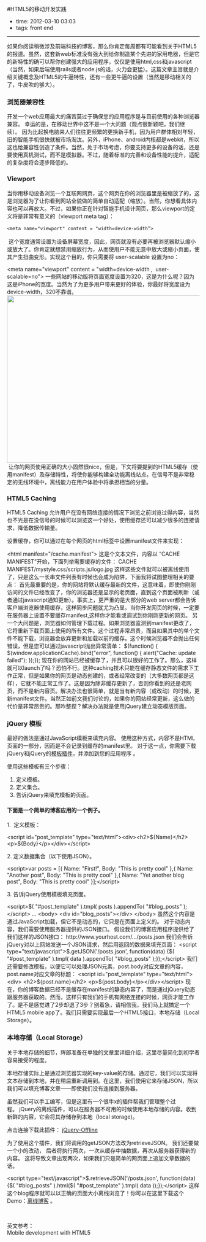 #HTML5的移动开发实践

- time: 2012-03-10 03:03
- tags: front end

---

<p>如果你阅读稍微涉及前端科技的博客，那么你肯定每周都有可能看到关于HTML5的报道。虽然，这套新web标准没有强大到给你制造某个先进的家用电器，但是它的新特性的确可以帮你创建强大的应用程序，仅仅是使用html,css和javascript（当然，如果后端使用rails或者node.js的话，火力会更猛）。这篇文章主旨就是介绍关键概念及HTML5的牛逼特性，还有一些更牛逼的设置（当然是移动相关的了，牛皮吹的够大）。</p><p></p><h3>浏览器兼容性</h3><p>开发一个web应用最大的痛苦莫过于确保您的应用程序是与目前使用的各种浏览器兼容。&nbsp;幸运的是，在移动世界中这不是一个大问题（观点很新颖吧，我们继续）。&nbsp;因为比起换电脑来人们往往更频繁的更换新手机，因为用户群体相对年轻，旧的智能手机很快就被市场淘汰。另外，iPhone、android内核都是webkit，所以这也给兼容性创造了条件。当然，处于市场考虑，你要支持更多的设备的话，还是要使用真机测试，而不是模拟器。不过，随着标准的完善和设备性能的提升，适配的复杂度将会逐步降低的。</p><h3>Viewport</h3><p>当你用移动设备浏览一个互联网网页，这个网页在你的浏览器里是被缩放了的，这是浏览器为了让你看到网站全貌做的简单自动适配（缩放）。当然，你想看具体内容也可以再放大。不过，如果你正在针对智能手机设计网页，那么viewport的定义将是非常有意义的（viewport meta tag）：</p><p>    <span style="font-family: Consolas , Monaco , monospace;font-size: 12.0px;line-height: 18.0px;white-space: pre;">&lt;meta name="viewport" content = "width=device-width”&gt;</span></p><p>    </p><p>        </p><p>&nbsp;这个宽度通常设置为设备屏幕宽度，因此，网页就没有必要再被浏览器默认缩小或放大了。你肯定就想禁用缩放行为，从而使用户不能无意中放大或缩小页面，使其产生扭曲变形。实现这个目的，你只需要将&nbsp;user-scalable 设置为no：</p>        <p>            &lt;meta name="viewport" content = "width=device-width , &nbsp;user-scalable=no"&gt;            一些网站的移动版将页面宽度设置为320，这是为什么呢？因为这是iPhone的宽度。当然为了为更多用户带来更好的体验，你最好将宽度设为            device-width，320不靠谱。                            <a href="http://openq.cn/wp-content/uploads/2012/03/A4jFz.png"><img class="alignnone size-full wp-image-496" src="http://www.appfanr.com/wp-content/uploads/2012/03/A4jFz.png" alt="" width="610" height="436"></a>                        &nbsp;让你的网页使用正确的大小固然很nice，但是，下文将要提到的HTML5缓存（使用manifest）及存储特性，将使你能够构建全功能离线站点。在信号不是非常稳定的无线环境中，离线能力在用户体验中将承担相当的分量。            </p><h3>HTML5 Caching</h3>            <p>HTML5 Caching 允许用户在没有网络连接的情况下浏览之前浏览过得内容，当然也不光是在没信号的时候可以浏览这一个好处，使用缓存还可以减少很多的连接请求，降低数据传输量。</p>            <p>设置缓存，你可以通过在每个网页的html标签中设置manifest文件来实现：</p>            &lt;html manifest="/cache.manifest"&gt;            这是个文本文件，内容以&nbsp;“CACHE MANIFEST”开始，下面列举需要缓存的文件：            CACHE MANIFEST/mystyle.css/scripts.js/logo.jpg            这样这些文件就可以被离线使用了，只是这么一长串文件列表有时候也会成为陷阱，下面我将试图整理相关的要点：            首先最重要的是，你的网站将默认缓存最新的文件，这意味着，即使你刚刚访问的文件已经改变了，你的浏览器还是显示的老页面，直到这个页面被刷新（或者通过javascript通知更新）。事实上，更严重的是大部分的web server都会告诉客户端浏览器使用缓存，这样同步问题就尤为凸显。当你开发网页的时候，一定要在服务器上设置不要缓存manifest,这样你才能看或调试到你刚刚更新的网页。            另一个大问题是，浏览器如何管理下载过程。如果浏览器监测到manifest更改了，它将重新下载页面上使用的所有文件。这个过程非常昂贵，而且如果其中的单个文件不能下载，浏览器会放弃更新和加载以前的缓存。这个时候浏览器不会抛出任何错误，但是您可以通过javascript抛出异常清单：            $(function() {  $(window.applicationCache).bind("error", function() {    alert("Cache: update failed");  });});            现在你的网站已经被缓存了，并且可以很好的工作了。那么，这样就可以launch了吗？恐怕不行。这种caching技术只能在缓存静态文件的需求下工作正常，但是如果你的网页是动态创建的，或者经常改变的（大多数网页都是这样），它就不能正常工作了。这是因为除非缓存更新了，否则你看到的还是老网页，而不是新内容页。解决办法也很简单，就是当有新内容（或改动）的时候，更新manifest文件。当然正如前文我们讨论的，如果你的网站经常更新，这么做的代价是非常昂贵的。那咋整捏？解决办法就是使用jQuery建立动态模版页面。            <h3>jQuery 模板</h3>            <p>最好的做法是通过JavaScript模板来填充内容。 使用这种方式，内容不是HTML页面的一部分，因而是不会记录到缓存的manifest里。&nbsp;对于这一点，你需要下载jQuery和jQuery的<a href="http://rrurl.cn/phZmw2">模板插件</a>，并添加到您的应用程序&nbsp;。</p>            <p>使用这些模板有三个步骤：</p>            <ol>                <li>定义模板。</li>                <li>定义集合。</li>                <li>告诉jQuery来填充模板的页面。</li>            </ol>            <h4>下面是一个简单的博客应用的一个例子。</h4>            <p>1.&nbsp;&nbsp;定义模板：</p>            <p>                </p><p>                    &lt;script id="post_template" type="text/html”&gt;&lt;div&gt;&lt;h2&gt;${Name}&lt;/h2&gt;&lt;p&gt;${Body}&lt;/p&gt;&lt;/div&gt;&lt;/script&gt;                </p>            <p></p>            <p>2.&nbsp;定义数据集合（以下使用JSON）。</p>            <p>                </p><p>                    &lt;script&gt;var posts = [{ Name: "First!", Body: "This is pretty cool" },{ Name: "Another post", Body: "This is pretty cool" },{ Name: "Yet another blog post", Body: "This is pretty cool" }];&lt;/script&gt;                </p>            <p></p>            <p>3.&nbsp;告诉jQuery使用模板填充页面。</p>            <p>                </p><p>                    &lt;script&gt;$( "#post_template" ).tmpl( posts ).appendTo( "#blog_posts" );&lt;/script&gt;&nbsp;…&nbsp;&lt;body&gt;&nbsp;&lt;div id="blog_posts"&gt;&lt;/div&gt;&nbsp;&lt;/body&gt;                    虽然这个内容是通过JavaScript加载，但它不是动态的，它只是在页面上定义的。&nbsp;对于动态内容，我们需要使用服务器提供的JSON接口。&nbsp;假设我们的博客应用程序提供给了我们这样的JSON接口：                    http://www.yourhost.com/.../posts.json                    我们会告诉jQuery对以上网站发送一个JSON请求，然后用返回的数据来填充页面：                    &lt;script type="text/javascript"&gt;$.getJSON('/posts.json', function(data) {$( "#post_template" ).tmpl( data ).appendTo( "#blog_posts" );});&lt;/script&gt;                    我们还需要修改模板，以便它可以处理JSON元素，post.body对应文章的内容，post.name对应文章的标题：                    &lt;script id="post_template" type="text/html"&gt;&lt;div&gt;  &lt;h2&gt;${post.name}&lt;/h2&gt;  &lt;p&gt;${post.body}&lt;/p&gt;&lt;/div&gt;&lt;/script&gt;                    现在，你的博客数据已经不是缓存在manifest的静态内容了，而是通过jQuery动态跟服务器获取的。然而，这样只有我们的手机有网络连接的时候，网页才能工作了。是不是感觉进了2步却退了3步？别着急，请相信我，我们马上就搞定一个HTML5 mobile app了。我们只需要实现最后一个HTML5接口，本地存储（Local Storage）。                    </p><h3>本地存储（Local Storage）</h3>                    <p>关于本地存储的细节，辉郎准备在单独的文章里详细介绍，这里尽量简化到初学者容易接受的程度。</p>                    <p>本地存储实际上是通过浏览器实现的key-value的存储。通过它，我们可以实现将文本存储到本地，并在稍后重新调用到。在这里，我们使用它来存储JSON，所以我们可以填充博客文章——即使我们没有连接到服务器。</p>                    <p>虽然我们可以手工编写，但是这里有一个很牛x的插件帮我们管理整个过程。&nbsp;jQuery的离线插件，可以在服务器不可用的时候使用本地存储的内容。收到新鲜的内容，它会将其存储存到本地（local storage)。</p>                    <p>点击连接下载此插件：&nbsp;<a href="http://rrurl.cn/fSBV1M">jQuery-Offline</a>                    </p>                    <p>为了使用这个插件，我们将调用的getJSON方法改为retrieveJSON。&nbsp;我们还要做一个小的改动， 后者将执行两次，一次从缓存中抽数据，再次从服务器获得新的内容。&nbsp;这将导致文章出现两次，如果我们只是简单的网页面上追加文章数据的话。</p>                    &lt;script type="text/javascript"&gt;$.retrieveJSON('/posts.json', function(data) {$( "#blog_posts" ).html($( "#post_template" ).tmpl( data ));});&lt;/script&gt;                    这样这个blog程序就可以以正确的页面大小离线浏览了！你可以在这里下载这个Demo：<a href="http://rrurl.cn/9hMX7x">离线博客</a>&nbsp;。                    <p>&nbsp;</p>                    <p>英文参考：<br>Mobile development with HTML5</p>                                 